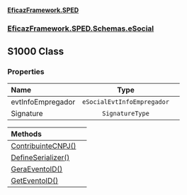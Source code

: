 #### [EficazFramework.SPED](EficazFrameworkSPED.md 'EficazFramework SPED')
### [EficazFramework.SPED.Schemas.eSocial](EficazFramework.SPED.Schemas.eSocial.md 'EficazFramework.SPED.Schemas.eSocial')

## S1000 Class
### Properties

| Name | Type | |
| :--- | :---: | :--- |
| evtInfoEmpregador | `eSocialEvtInfoEmpregador` |  |
| Signature | `SignatureType` |  |

| Methods | |
| :--- | :--- |
| [ContribuinteCNPJ()](EficazFramework.SPED.Schemas.eSocial/S1000/ContribuinteCNPJ().md 'EficazFramework.SPED.Schemas.eSocial.S1000.ContribuinteCNPJ()') | |
| [DefineSerializer()](EficazFramework.SPED.Schemas.eSocial/S1000/DefineSerializer().md 'EficazFramework.SPED.Schemas.eSocial.S1000.DefineSerializer()') | |
| [GeraEventoID()](EficazFramework.SPED.Schemas.eSocial/S1000/GeraEventoID().md 'EficazFramework.SPED.Schemas.eSocial.S1000.GeraEventoID()') | |
| [GetEventoID()](EficazFramework.SPED.Schemas.eSocial/S1000/GetEventoID().md 'EficazFramework.SPED.Schemas.eSocial.S1000.GetEventoID()') | |

